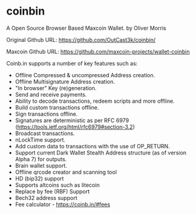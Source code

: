 coinbin
=======

A Open Source Browser Based Maxcoin Wallet. by Oliver Morris

Original Github URL: https://github.com/OutCast3k/coinbin/

Maxcoin Github URL: https://github.com/maxcoin-projects/wallet-coinbin

Coinb.in supports a number of key features such as: 

- Offline Compressed & uncompressed Address creation.
- Offline Multisignature Address creation.
- "In browser" Key (re)generation. 
- Send and receive payments.
- Ability to decode transactions, redeem scripts and more offline.
- Build custom transactions offline.
- Sign transactions offline.
- Signatures are deterministic as per RFC 6979 (https://tools.ietf.org/html/rfc6979#section-3.2)
- Broadcast transactions.
- nLockTime support.
- Add custom data to transactions with the use of OP_RETURN.
- Support current Dark Wallet Stealth Address structure (as of version Alpha 7) for outputs.
- Brain wallet support.
- Offline qrcode creator and scanning tool
- HD (bip32) support
- Supports altcoins such as litecoin
- Replace by fee (RBF) Support
- Bech32 address support
- Fee calculator - https://coinb.in/#fees

